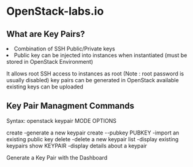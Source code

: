 # OpenStack-labs.io
What are Key Pairs?
-----------------------------------------------
<li>Combination of SSH Public/Private keys </li>
<li>Public key can be injected into instances when instantiated (must be stored in OpenStack Environment) </li>

It allows root SSH access to instances as root (Note : root password is usually disabled)
key pairs can be generated in OpenStack
available existing keys can be uploaded 

Key Pair Managment Commands
-----------------------------------------
Syntax: openstack keypair MODE OPTIONS

create -generate a new keypair
create --pubkey PUBKEY -import an existing public key
delete -delete a new keypair
list -display existing keypairs
show KEYPAIR -display details about a keypair

Generate a Key Pair with the Dashboard
